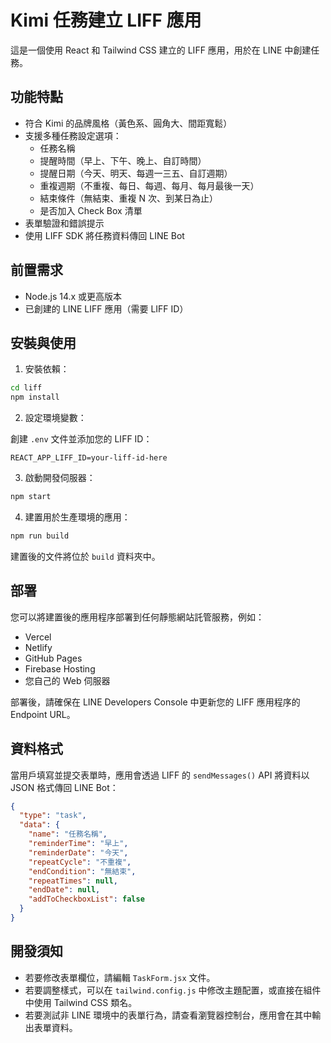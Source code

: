 # Kimi 任務建立 LIFF 應用

這是一個使用 React 和 Tailwind CSS 建立的 LIFF 應用，用於在 LINE 中創建任務。

## 功能特點

- 符合 Kimi 的品牌風格（黃色系、圓角大、間距寬鬆）
- 支援多種任務設定選項：
  - 任務名稱
  - 提醒時間（早上、下午、晚上、自訂時間）
  - 提醒日期（今天、明天、每週一三五、自訂週期）
  - 重複週期（不重複、每日、每週、每月、每月最後一天）
  - 結束條件（無結束、重複 N 次、到某日為止）
  - 是否加入 Check Box 清單
- 表單驗證和錯誤提示
- 使用 LIFF SDK 將任務資料傳回 LINE Bot

## 前置需求

- Node.js 14.x 或更高版本
- 已創建的 LINE LIFF 應用（需要 LIFF ID）

## 安裝與使用

1. 安裝依賴：

```bash
cd liff
npm install
```

2. 設定環境變數：

創建 `.env` 文件並添加您的 LIFF ID：

```
REACT_APP_LIFF_ID=your-liff-id-here
```

3. 啟動開發伺服器：

```bash
npm start
```

4. 建置用於生產環境的應用：

```bash
npm run build
```

建置後的文件將位於 `build` 資料夾中。

## 部署

您可以將建置後的應用程序部署到任何靜態網站託管服務，例如：

- Vercel
- Netlify
- GitHub Pages
- Firebase Hosting
- 您自己的 Web 伺服器

部署後，請確保在 LINE Developers Console 中更新您的 LIFF 應用程序的 Endpoint URL。

## 資料格式

當用戶填寫並提交表單時，應用會透過 LIFF 的 `sendMessages()` API 將資料以 JSON 格式傳回 LINE Bot：

```json
{
  "type": "task",
  "data": {
    "name": "任務名稱",
    "reminderTime": "早上",
    "reminderDate": "今天",
    "repeatCycle": "不重複",
    "endCondition": "無結束",
    "repeatTimes": null,
    "endDate": null,
    "addToCheckboxList": false
  }
}
```

## 開發須知

- 若要修改表單欄位，請編輯 `TaskForm.jsx` 文件。
- 若要調整樣式，可以在 `tailwind.config.js` 中修改主題配置，或直接在組件中使用 Tailwind CSS 類名。
- 若要測試非 LINE 環境中的表單行為，請查看瀏覽器控制台，應用會在其中輸出表單資料。 